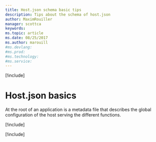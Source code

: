 ```yaml
---
title: Host.json schema basic tips
description: Tips about the schema of host.json
author: MaximRouiller
manager: scottca
keywords: 
ms.topic: article
ms.date: 08/25/2017
ms.author: marouill
#ms.devlang: 
#ms.prod:
#ms.technology:
#ms.service:
---
```


[!include[](~/includes/header.md)]

# Host.json basics

At the root of an application is a metadata file that describes the global configuration of the host serving the different functions.

[!include[](hostjson-timeout.md)]

[!include[](hostjson-queues.md)]
